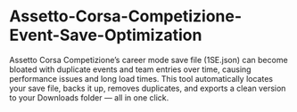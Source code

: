 # Assetto-Corsa-Competizione-Event-Save-Optimization
Assetto Corsa Competizione’s career mode save file (1SE.json) can become bloated with duplicate events and team entries over time, causing performance issues and long load times.  This tool automatically locates your save file, backs it up, removes duplicates, and exports a clean version to your Downloads folder — all in one click.
